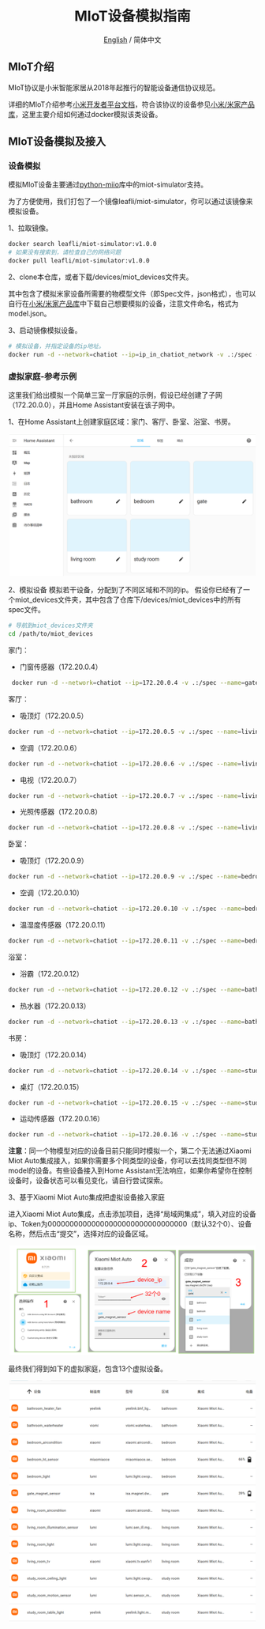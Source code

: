 <div align="center">

<h1 align="center">MIoT设备模拟指南</h1>

[English](./Miot_Device_Setup.md) / 简体中文
</div>

## MIoT介绍
MIoT协议是小米智能家居从2018年起推行的智能设备通信协议规范。

详细的MIoT介绍参考[小米开发者平台文档](https://iot.mi.com/v2/new/doc/home)，符合该协议的设备参见[小米/米家产品库](https://home.miot-spec.com/)，这里主要介绍如何通过docker模拟该类设备。

## MIoT设备模拟及接入
### 设备模拟
模拟MIoT设备主要通过[python-miio](https://github.com/rytilahti/python-miio)库中的miot-simulator支持。

为了方便使用，我们打包了一个镜像leafli/miot-simulator，你可以通过该镜像来模拟设备。

1、拉取镜像。
```bash
docker search leafli/miot-simulator:v1.0.0
# 如果没有搜索到，请检查自己的网络问题
docker pull leafli/miot-simulator:v1.0.0
```
2、clone本仓库，或者下载/devices/miot_devices文件夹。

其中包含了模拟米家设备所需要的物模型文件（即Spec文件，json格式），也可以自行在[小米/米家产品库](https://home.miot-spec.com/)中下载自己想要模拟的设备，注意文件命名，格式为model.json。

3、启动镜像模拟设备。
```bash
# 模拟设备，并指定设备的ip地址。
docker run -d --network=chatiot --ip=ip_in_chatiot_network -v .:/spec --name=curtain_living_room miot-simulator miiocli devtools miot-simulator --file device_spec_file --model device_model
```

### 虚拟家庭-参考示例
这里我们给出模拟一个简单三室一厅家庭的示例，假设已经创建了子网（172.20.0.0），并且Home Assistant安装在该子网中。

1、在Home Assistant上创建家庭区域：家门、客厅、卧室、浴室、书房。
<p align="center">
<a href=""><img src="./resources/hass_create_area.png" width="500px"></a>
</p>

2、模拟设备
模拟若干设备，分配到了不同区域和不同的ip。
假设你已经有了一个miot_devices文件夹，其中包含了仓库下/devices/miot_devices中的所有spec文件。
```bash
# 导航到miot_devices文件夹
cd /path/to/miot_devices
```
家门：
- 门窗传感器（172.20.0.4）
```bash
 docker run -d --network=chatiot --ip=172.20.0.4 -v .:/spec --name=gate_magnet_sensor leafli/miot-simulator:v1.0.0 miiocli devtools miot-simulator --file /spec/isa.magnet.dw2hl.json --model isa.magnet.dw2hl
```

客厅：
- 吸顶灯（172.20.0.5）
```bash
docker run -d --network=chatiot --ip=172.20.0.5 -v .:/spec --name=living_room_light leafli/miot-simulator:v1.0.0 miiocli devtools miot-simulator --file /spec/lumi.light.cwopcn02.json --model lumi.light.cwopcn02 
```
- 空调（172.20.0.6）
```bash
docker run -d --network=chatiot --ip=172.20.0.6 -v .:/spec --name=living_room_aircondition leafli/miot-simulator:v1.0.0 miiocli devtools miot-simulator --file /spec/xiaomi.aircondition.mc7.json --model xiaomi.aircondition.mc7
```
- 电视（172.20.0.7）
```bash
docker run -d --network=chatiot --ip=172.20.0.7 -v .:/spec --name=living_room_tv leafli/miot-simulator:v1.0.0 miiocli devtools miot-simulator --file /spec/xiaomi.tv.eanfv1.json --model xiaomi.tv.eanfv1
```
- 光照传感器（172.20.0.8）
```bash
docker run -d --network=chatiot --ip=172.20.0.8 -v .:/spec --name=living_room_illumination_sensor leafli/miot-simulator:v1.0.0 miiocli devtools miot-simulator --file /spec/lumi.sen_ill.mgl01.json --model lumi.sen_ill.mgl01
```

卧室：
- 吸顶灯（172.20.0.9）
```bash
docker run -d --network=chatiot --ip=172.20.0.9 -v .:/spec --name=bedroom_light leafli/miot-simulator:v1.0.0 miiocli devtools miot-simulator --file /spec/lumi.light.cwopcn03.json --model lumi.light.cwopcn03
```
- 空调（172.20.0.10）
```bash
docker run -d --network=chatiot --ip=172.20.0.10 -v .:/spec --name=bedroom_aircondition leafli/miot-simulator:v1.0.0 miiocli devtools miot-simulator --file /spec/xiaomi.aircondition.mc2.json --model xiaomi.aircondition.mc2
```
- 温湿度传感器（172.20.0.11）
```bash
docker run -d --network=chatiot --ip=172.20.0.11 -v .:/spec --name=bedroom_ht_sensor leafli/miot-simulator:v1.0.0 miiocli devtools miot-simulator --file /spec/miaomiaoce.sensor_ht.t2.json --model miaomiaoce.sensor_ht.t2
```

浴室：
- 浴霸（172.20.0.12）
```bash
docker run -d --network=chatiot --ip=172.20.0.12 -v .:/spec --name=bathroom_heater_fan leafli/miot-simulator:v1.0.0 miiocli devtools miot-simulator --file /spec/yeelink.bhf_light.v8.json --model yeelink.bhf_light.v8
```
- 热水器（172.20.0.13）
```bash
docker run -d --network=chatiot --ip=172.20.0.13 -v .:/spec --name=bathroom_waterheater leafli/miot-simulator:v1.0.0 miiocli devtools miot-simulator --file /spec/viomi.waterheater.e14.json --model viomi.waterheater.e14
```

书房：
- 吸顶灯（172.20.0.14）
```bash
docker run -d --network=chatiot --ip=172.20.0.14 -v .:/spec --name=study_room_ceiling_light leafli/miot-simulator:v1.0.0 miiocli devtools miot-simulator --file /spec/lumi.light.cwopcn01.json --model lumi.light.cwopcn01
```
- 桌灯（172.20.0.15）
```bash
docker run -d --network=chatiot --ip=172.20.0.15 -v .:/spec --name=study_room_table_light leafli/miot-simulator:v1.0.0 miiocli devtools miot-simulator --file /spec/yeelink.light.mono6.json --model yeelink.light.mono6
```
- 运动传感器（172.20.0.16）
```bash
docker run -d --network=chatiot --ip=172.20.0.16 -v .:/spec --name=study_room_motion_sensor leafli/miot-simulator:v1.0.0 miiocli devtools miot-simulator --file /spec/lumi.sensor_motion.v2.json --model lumi.sensor_motion.v2
```

**注意**：同一个物模型对应的设备目前只能同时模拟一个，第二个无法通过Xiaomi Miot Auto集成接入，如果你需要多个同类型的设备，你可以去找同类型但不同model的设备。有些设备接入到Home Assistant无法响应，如果你希望你在控制设备时，设备状态可以看见变化，请自行尝试探索。

3、基于Xiaomi Miot Auto集成把虚拟设备接入家庭

进入Xiaomi Miot Auto集成，点击添加项目，选择“局域网集成”，填入对应的设备ip、Token为00000000000000000000000000000000（默认32个0）、设备名称，然后点击“提交”，选择对应的设备区域。

<p align="center">
<a href=""><img src="./resources/integrate_simulated_devices.png" width="500px"></a>
</p>

最终我们得到如下的虚拟家庭，包含13个虚拟设备。

<p align="center">
<a href=""><img src="./resources/miot_devices_in_hass.png" width="500px"></a>
</p>
